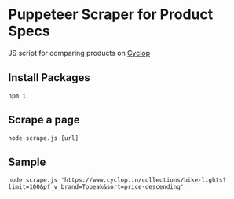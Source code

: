 # Puppeteer Scraper for Product Specs

JS script for comparing products on [Cyclop](https://www.cyclop.in/)

## Install Packages

`npm i`

## Scrape a page

`node scrape.js [url]`

## Sample

`node scrape.js 'https://www.cyclop.in/collections/bike-lights?limit=100&pf_v_brand=Topeak&sort=price-descending'`